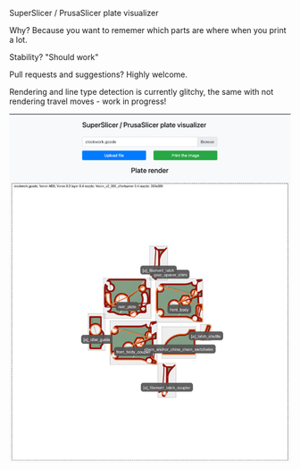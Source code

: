 SuperSlicer / PrusaSlicer plate visualizer

Why? Because you want to rememer which parts are where when you print a lot.

Stability? "Should work"

Pull requests and suggestions? Highly welcome.

Rendering and line type detection is currently glitchy, the same with not rendering travel moves - work in progress!

![](screen.png)
